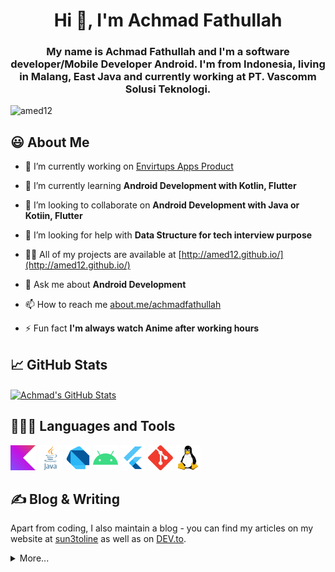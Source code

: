<h1 align="center">Hi 👋, I'm Achmad Fathullah</h1>  
<h3 align="center">My name is Achmad Fathullah and I'm a software developer/Mobile Developer Android. I'm from Indonesia, living in Malang, East Java and currently working at PT. Vascomm Solusi Teknologi.</h3>  
  
<p align="left"> <img src="https://komarev.com/ghpvc/?username=amed12" alt="amed12" /> </p>  

## :smiley: About Me


- 🔭 I’m currently working on [Envirtups Apps Product](http://amed12.github.io/)  
  
- 🌱 I’m currently learning **Android Development with Kotlin, Flutter**  
  
- 👯 I’m looking to collaborate on **Android Development with Java or Kotiin, Flutter**  
  
- 🤔 I’m looking for help with **Data Structure for tech interview purpose**  
  
- 👨‍💻 All of my projects are available at [http://amed12.github.io/](http://amed12.github.io/)
  
- 💬 Ask me about **Android Development**  
  
- 📫 How to reach me [about.me/achmadfathullah](http://about.me/achmadfathullah)
  
- ⚡ Fun fact **I'm always watch Anime after working hours**

## &#x1f4c8; GitHub Stats


<a href="https://github.com/amed12/amed12">
  <img align="center" src="https://github-readme-stats.vercel.app/api?username=amed12&show_icons=true&line_height=27&count_private=true&title_color=ffffff&text_color=c9cacc&icon_color=2bbc8a&bg_color=1d1f21" alt="Achmad's GitHub Stats" />
</a>

  ## 👨🏻‍💻 Languages and Tools <br />
  <code><img height="40" src="https://raw.githubusercontent.com/github/explore/80688e429a7d4ef2fca1e82350fe8e3517d3494d/topics/kotlin/kotlin.png"></code>
  <code><img height="40" src="https://raw.githubusercontent.com/github/explore/80688e429a7d4ef2fca1e82350fe8e3517d3494d/topics/java/java.png"></code>
    <code><img height="40" src="https://raw.githubusercontent.com/github/explore/80688e429a7d4ef2fca1e82350fe8e3517d3494d/topics/dart/dart.png"></code>
  <code><img height="40" src="https://raw.githubusercontent.com/github/explore/80688e429a7d4ef2fca1e82350fe8e3517d3494d/topics/android/android.png"></code>
    <code><img height="40" src="https://raw.githubusercontent.com/github/explore/80688e429a7d4ef2fca1e82350fe8e3517d3494d/topics/flutter/flutter.png"></code>
  <code><img height="40" src="https://raw.githubusercontent.com/github/explore/80688e429a7d4ef2fca1e82350fe8e3517d3494d/topics/git/git.png"></code>
  <code><img height="40" src="https://raw.githubusercontent.com/github/explore/80688e429a7d4ef2fca1e82350fe8e3517d3494d/topics/linux/linux.png"></code>

## &#x270d; Blog & Writing

Apart from coding, I also maintain a blog - you can find my articles on my website at [sun3toline](https://martinheinz.dev/) as well as on [DEV.to](https://dev.to/).

<details>
<summary>More...</summary>

## My Skills Android Documentation

### Always using best practices is a must
- [From Ice House](https://github.com/Ice-House-Engineering/academy-curriculum)
- [Kotlin Cheat Sheet](https://simplecheatsheet.com/tag/kotlin-cheat-sheet/)
- [UI Library](https://github.com/wasabeef/awesome-android-ui)
- [Another best](https://github.com/futurice/android-best-practices)

### Android Study Documentation
Study material to get the Google Developer Android Kotlin certificate.
- [Study guide: Associate Android Developer Certification](https://developers.google.com/certification/associate-android-developer/study-guide/)

### Guide Line
- [Android core](https://developers.google.com/certification/associate-android-developer/study-guide/android-core)
- [User interface](https://developers.google.com/certification/associate-android-developer/study-guide/user-interface)
- [Data management](https://developers.google.com/certification/associate-android-developer/study-guide/data-management)
- [Debugging](https://developers.google.com/certification/associate-android-developer/study-guide/debugging)
- [Testing](https://developers.google.com/certification/associate-android-developer/study-guide/testing)

### Topics studied
Android core
- [Android Developers -> Toasts](https://developer.android.com/guide/topics/ui/notifiers/toasts) 100%
- [Android Developers -> Snackbar](https://developer.android.com/reference/android/support/design/widget/Snackbar) 50%
- [Android Developers -> Localize your app]() 0%
- [Android Developers -> Application fundamentals]() 0%
- [Android Developers -> Create a notification]() 0%
- [Android Developers -> AndroidX overview]() 0%
- [Android Developers -> Getting started with Jetpack]() 0%
- [Android Developers -> Android KTX (Kotlin)]() 0%
- [Codelabs -> Notifications]() 0%
- [Codelabs -> JobScheduler]() 0%
- [Codelabs -> WorkManager (Kotlin)]() 0%

User interface
- [Android Developers -> Build a responsive UI with ConstraintLayout]() 0%
- [Android Developers -> Create a list with RecyclerView]() 0%
- [Android Developers -> Create a navigation drawer]() 0%
- [Android Developers -> Custom view components]() 0%
- [Android Developers -> Build more accessible custom views]() 0%
- [Android Developers -> Styles and themes]() 0%
- [Android Developers -> setContentDescription()]() 0%
- [Android Developers -> Adding accessibility features to apps for blind and visually-impaired users]() 0%
- [Android Tool Time - Building interfaces with ConstraintLayout in AS]() 0%
- [Codelabs -> Activities and intents]() 0%
- [Codelabs -> Your first interactive UI]() 0%
- [Codelabs -> Themes and final touches]() 0%
- [Codelabs -> RecyclerView]() 0%
- [Codelabs -> Menus and pickers]() 0%
- [Codelabs -> User navigation]() 0%
- [Codelabs -> Material Components (Kotlin)]() 0%
- [Codelabs -> Lifecycles]() 0%
- [Codelabs -> Add user interactivity]() 0%
- [Codelabs -> Constraint layout using the Layout Editor]() 0%
- [Codelabs -> RecyclerView fundamentals (Kotlin)]() 0%

Data management
- [Android Developers -> Shared preferences]() 0%
- [Codelabs -> Room, LiveData and ViewModel]() 0%
- [Codelabs -> Repository]() 0%
- [Codelabs -> Drawables, styles, and themes]() 0%
- [Codelabs -> Shared preferences]() 0%
- [Codelabs -> App settings]() 0%
- [Codelabs -> ViewModel and ViewModelFactory]() 0%
- [Codelabs -> Room with a View (Kotlin)]() 0%

Debugging
- [Android Developers -> Debug your app]() 0%
- [Android Dev Fundamentals -> Write and view logs with Logcat]() 0%
- [Codelabs -> Android Studio debugger]() 0%
- [Codelabs -> Add log statements to your app]() 0%

Testing
- [Android Developers -> Fundamentals of testing]() 0%
- [Android Dev Fundamentals -> Automate UI tests]() 0%
- [Codelabs -> Unit tests]() 0%
- [Codelabs -> Android Testing -> Unit testing with JUnit and Mockito]() 0%
- [Codelabs -> Android Testing -> Espresso for UI testing]() 0%

## What I want to learn or improve in the future
- UI/UX design

---

## 🚀 Deployment

This project is configured to deploy to GitHub Pages automatically.

### Automatic Deployment
- Push to `master` branch triggers automatic deployment via GitHub Actions
- The site will be available at: `https://amed12.github.io/`

### Manual Deployment
```bash
# Install dependencies
npm install

# Deploy manually
npm run deploy
```

### Local Development
```bash
# Start development server
npm run dev

# Build for production
npm run build

# Preview production build
npm run preview
```

### Deployment Configuration
- **Base Path**: `/` (root domain - configured in `vite.config.js`)
- **Build Output**: `dist/` directory
- **GitHub Actions**: Automatic deployment on push to master branch
- **Dependencies**: Uses `gh-pages` for manual deployment
- **Live URL**: https://amed12.github.io/

---

## 📊 Career Dashboard

**Interactive career management dashboard with 11 modules!**

**Live Dashboard:** https://amed12.github.io/settings

### Features
- ✅ CV Manager (31 improvement TODOs)
- ✅ Job Tracker (5 target companies)
- ✅ Skill Development (progress tracking)
- ✅ Learning Hub (14+ resources)
- ✅ Action Items (task management)
- ✅ Timeline (application events)
- ✅ Achievements (log wins)
- ✅ Networking (LinkedIn & GitHub metrics)
- ✅ Mobile responsive with collapsible sidebar

### Documentation
- **Complete Guide:** [DASHBOARD_DOCS.md](./DASHBOARD_DOCS.md)
- **Setup Guide:** [SETUP.md](./SETUP.md)
- **Future Plans:** [PHASE_3_PLANNING.md](./PHASE_3_PLANNING.md)

</details>
